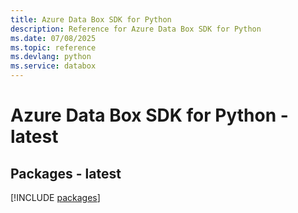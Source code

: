 ```yaml
---
title: Azure Data Box SDK for Python
description: Reference for Azure Data Box SDK for Python
ms.date: 07/08/2025
ms.topic: reference
ms.devlang: python
ms.service: databox
---
```

# Azure Data Box SDK for Python - latest
## Packages - latest
[!INCLUDE [packages](data-box-index.md)]